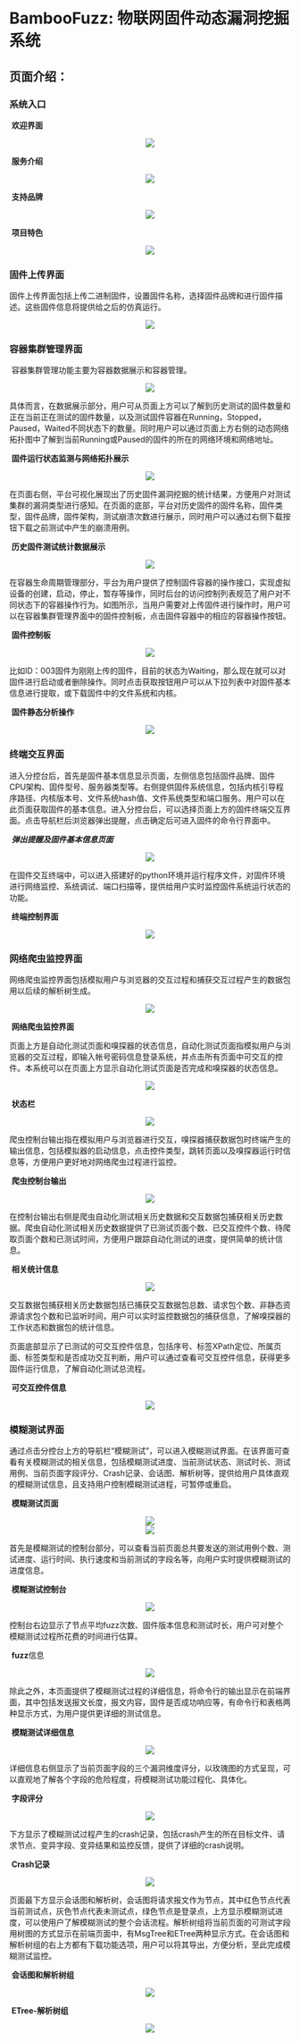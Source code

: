 # BambooFuzz: 物联网固件动态漏洞挖掘系统

## 页面介绍：

### 系统入口

​     **欢迎界面**

<div align=center><img src="https://github.com/dalision/Bamboofuzz/blob/main/images/clip_image002.png"/></div>


​     **服务介绍**

<div align=center><img src="https://github.com/dalision/Bamboofuzz/blob/main/images/clip_image004.png"/></div>


​     **支持品牌**

<div align=center><img src="https://github.com/dalision/Bamboofuzz/blob/main/images/clip_image008.png"/></div>


​     **项目特色**

<div align=center><img src="https://github.com/dalision/Bamboofuzz/blob/main/images/clip_image010.png"/></div>



### 固件上传界面

​       固件上传界面包括上传二进制固件，设置固件名称，选择固件品牌和进行固件描述。这些固件信息将提供给之后的仿真运行。


<div align=center><img src="https://github.com/dalision/Bamboofuzz/blob/main/images/clip_image012.png"/></div>



### 容器集群管理界面

​       容器集群管理功能主要为容器数据展示和容器管理。

<div align=center><img src="https://github.com/dalision/Bamboofuzz/blob/main/images/clip_image018.png"/></div>


​       具体而言，在数据展示部分，用户可从页面上方可以了解到历史测试的固件数量和正在当前正在测试的固件数量，以及测试固件容器在Running，Stopped，Paused，Waited不同状态下的数量。同时用户可以通过页面上方右侧的动态网络拓扑图中了解到当前Running或Paused的固件的所在的网络环境和网络地址。

​       **固件运行状态监测与网络拓扑展示**

<div align=center><img src="https://github.com/dalision/Bamboofuzz/blob/main/images/clip_image020.jpg"/></div>

​      在页面右侧，平台可视化展现出了历史固件漏洞挖掘的统计结果，方便用户对测试集群的漏洞类型进行感知。在页面的底部，平台对历史固件的固件名称，固件类型，固件品牌，固件架构，测试崩溃次数进行展示，同时用户可以通过右侧下载按钮下载之前测试中产生的崩溃用例。

​     **历史固件测试统计数据展示**

<div align=center><img src="https://github.com/dalision/Bamboofuzz/blob/main/images/clip_image022.jpg"/></div>


​     在容器生命周期管理部分，平台为用户提供了控制固件容器的操作接口，实现虚拟设备的创建，启动，停止，暂存等操作，同时后台的访问控制列表规范了用户对不同状态下的容器操作行为。如图所示，当用户需要对上传固件进行操作时，用户可以在容器集群管理界面中的固件控制板，点击固件容器中的相应的容器操作按钮。

​      **固件控制板**

<div align=center><img src="https://github.com/dalision/Bamboofuzz/blob/main/images/clip_image024.jpg"/></div>



​      比如ID：003固件为刚刚上传的固件，目前的状态为Waiting，那么现在就可以对固件进行启动或者删除操作。同时点击获取按钮用户可以从下拉列表中对固件基本信息进行提取，或下载固件中的文件系统和内核。

​      **固件静态分析操作**

<div align=center><img src="https://github.com/dalision/Bamboofuzz/blob/main/images/clip_image026.jpg"/></div>


### 终端交互界面

​       进入分控台后，首先是固件基本信息显示页面，左侧信息包括固件品牌、固件CPU架构、固件型号、服务器类型等。右侧提供固件系统信息，包括内核引导程序路径、内核版本号、文件系统hash值、文件系统类型和端口服务。用户可以在此页面获取固件的基本信息。进入分控台后，可以选择页面上方的固件终端交互界面。点击导航栏后浏览器弹出提醒，点击确定后可进入固件的命令行界面中。

​      ***弹出提醒及固件基本信息页面***

<div align=center><img src="https://github.com/dalision/Bamboofuzz/blob/main/images/clip_image028.jpg"/></div>

​       在固件交互终端中，可以进入搭建好的python环境并运行程序文件，对固件环境进行网络监控、系统调试、端口扫描等，提供给用户实时监控固件系统运行状态的功能。



​      **终端控制界面**


<div align=center><img src="https://github.com/dalision/Bamboofuzz/blob/main/images/clip_image030.png"/></div>

### 网络爬虫监控界面

​      网络爬虫监控界面包括模拟用户与浏览器的交互过程和捕获交互过程产生的数据包用以后续的解析树生成。


<div align=center><img src="https://github.com/dalision/Bamboofuzz/blob/main/images/clip_image032.jpg"/></div>

​      **网络爬虫监控界面**

​      页面上方是自动化测试页面和嗅探器的状态信息，自动化测试页面指模拟用户与浏览器的交互过程，即输入帐号密码信息登录系统，并点击所有页面中可交互的控件。本系统可以在页面上方显示自动化测试页面是否完成和嗅探器的状态信息。


<div align=center><img src="https://github.com/dalision/Bamboofuzz/blob/main/images/clip_image033.jpg"/></div>

​      **状态栏**


<div align=center><img src="https://github.com/dalision/Bamboofuzz/blob/main/images/clip_image037.png"/></div>



​      爬虫控制台输出指在模拟用户与浏览器进行交互，嗅探器捕获数据包时终端产生的输出信息，包括模拟器的启动信息，点击控件类型，跳转页面以及嗅探器运行时信息等，方便用户更好地对网络爬虫过程进行监控。

​     **爬虫控制台输出**

  


<div align=center><img src="https://github.com/dalision/Bamboofuzz/blob/main/images/clip_image039.png"/></div>



​      在控制台输出右侧是爬虫自动化测试相关历史数据和交互数据包捕获相关历史数据。爬虫自动化测试相关历史数据提供了已测试页面个数、已交互控件个数、待爬取页面个数和已测试时间，方便用户跟踪自动化测试的进度，提供简单的统计信息。

​      **相关统计信息**


<div align=center><img src="https://github.com/dalision/Bamboofuzz/blob/main/images/clip_image043.png"/></div>



​      交互数据包捕获相关历史数据包括已捕获交互数据包总数、请求包个数、非静态资源请求包个数和已监听时间，用户可以实时监控数据包的捕获信息，了解嗅探器的工作状态和数据包的统计信息。

​      页面底部显示了已测试的可交互控件信息，包括序号、标签XPath定位、所属页面、标签类型和是否成功交互判断，用户可以通过查看可交互控件信息，获得更多固件运行信息，了解自动化测试总流程。

​      **可交互控件信息**


<div align=center><img src="https://github.com/dalision/Bamboofuzz/blob/main/images/clip_image045.png"/></div>



### 模糊测试界面

​      通过点击分控台上方的导航栏“模糊测试”，可以进入模糊测试界面。在该界面可查看有关模糊测试的相关信息，包括模糊测试进度、当前测试状态、测试时长、测试用例、当前页面字段评分、Crash记录、会话图、解析树等，提供给用户具体直观的模糊测试信息，且支持用户控制模糊测试进程，可暂停或重启。

​      **模糊测试页面**


<div align=center><img src="https://github.com/dalision/Bamboofuzz/blob/main/images/clip_image047.jpg"/></div>


<div align=center><img src="https://github.com/dalision/Bamboofuzz/blob/main/images/clip_image048.jpg"/></div>



​      首先是模糊测试的控制台部分，可以查看当前页面总共要发送的测试用例个数、测试进度、运行时间、执行速度和当前测试的字段名等，向用户实时提供模糊测试的进度信息。

​      **模糊测试控制台**


<div align=center><img src="https://github.com/dalision/Bamboofuzz/blob/main/images/clip_image050.png"/></div>



​      控制台右边显示了节点平均fuzz次数、固件版本信息和测试时长，用户可对整个模糊测试过程所花费的时间进行估算。

​      **fuzz**信息


<div align=center><img src="https://github.com/dalision/Bamboofuzz/blob/main/images/clip_image052.png"/></div>



​      除此之外，本页面提供了模糊测试过程的详细信息，将命令行的输出显示在前端界面，其中包括发送报文长度，报文内容，固件是否成功响应等，有命令行和表格两种显示方式，为用户提供更详细的测试信息。

​      **模糊测试详细信息**


<div align=center><img src="https://github.com/dalision/Bamboofuzz/blob/main/images/clip_image056.jpg"/></div>



详细信息右侧显示了当前页面字段的三个漏洞维度评分，以玫瑰图的方式呈现，可以直观地了解各个字段的危险程度，将模糊测试功能过程化、具体化。

​      **字段评分**


<div align=center><img src="https://github.com/dalision/Bamboofuzz/blob/main/images/clip_image060.png"/></div>

​      下方显示了模糊测试过程产生的crash记录，包括crash产生的所在目标文件、请求节点、变异字段、变异结果和监控反馈，提供了详细的crash说明。 

​      **Crash记录**


<div align=center><img src="https://github.com/dalision/Bamboofuzz/blob/main/images/clip_image062.png"/></div>

​      页面最下方显示会话图和解析树，会话图将请求报文作为节点，其中红色节点代表当前测试点，灰色节点代表未测试点，绿色节点是登录点，上方显示模糊测试进度，可以使用户了解模糊测试的整个会话流程。解析树组将当前页面的可测试字段用树图的方式显示在前端页面中，有MsgTree和ETree两种显示方式。在会话图和解析树组的右上方都有下载功能选项，用户可以将其导出，方便分析，至此完成模糊测试监控。

​      **会话图和解析树组**


<div align=center><img src="https://github.com/dalision/Bamboofuzz/blob/main/images/clip_image064.png"/></div>

​      **ETree-解析树组**


<div align=center><img src="https://github.com/dalision/Bamboofuzz/blob/main/images/clip_image066.png"/></div>



 
